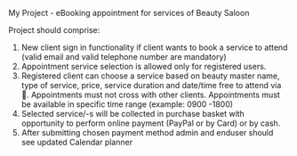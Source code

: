 My Project - eBooking appointment for services of Beauty Saloon

Project should comprise:
1. New client sign in functionality if client wants to book a service to attend (valid email and valid  telephone
   number are mandatory)
2. Appointment service selection is allowed only for registered users.
3. Registered client can choose a service based on beauty master name, type of service, price, service duration
   and date/time free to attend via 📅. Appointments must not  cross with other clients. Appointments must be
   available in specific time range (example: 0900 -1800)
4. Selected service/-s will be collected in purchase basket with opportunity to perform  online payment
   (PayPal or by Card) or by cash.
5. After submitting chosen payment method admin and enduser should see updated Calendar planner